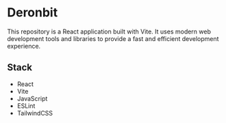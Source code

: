 # Deronbit

This repository is a React application built with Vite. It uses modern web development tools and libraries to provide a fast and efficient development experience.

## Stack

- React
- Vite
- JavaScript
- ESLint
- TailwindCSS
